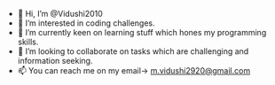 - 👋 Hi, I’m @Vidushi2010
- 👀 I’m interested in coding challenges. 
- 🌱 I’m currently keen on learning stuff which hones my programming skills.
- 💞️ I’m looking to collaborate on tasks which are challenging and information seeking.
- 📫 You can reach me on my email-> m.vidushi2920@gmail.com

<!---
Vidushi2010/Vidushi2010 is a ✨ special ✨ repository because its `README.md` (this file) appears on your GitHub profile.
You can click the Preview link to take a look at your changes.
--->
